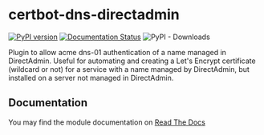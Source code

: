 # certbot-dns-directadmin
[![PyPI version](https://badge.fury.io/py/certbot-dns-directadmin.svg)](https://badge.fury.io/py/certbot-dns-directadmin) [![Documentation Status](https://readthedocs.org/projects/certbot-dns-directadmin/badge/?version=latest)](https://certbot-dns-directadmin.readthedocs.io/en/latest/?badge=latest) ![PyPI - Downloads](https://img.shields.io/pypi/dw/certbot-dns-directadmin)


Plugin to allow acme dns-01 authentication of a name managed in DirectAdmin. Useful for automating and creating a Let's Encrypt certificate (wildcard or not) for a service with a name managed by DirectAdmin, but installed on a server not managed in DirectAdmin.

## Documentation

You may find the module documentation on [Read The Docs](https://certbot-dns-directadmin.readthedocs.io/en/latest/ "certbot-dns-directadmin's Documentation")

